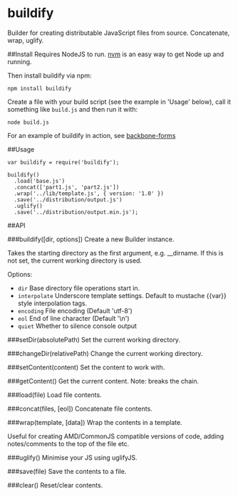 buildify
===

Builder for creating distributable JavaScript files from source. Concatenate, wrap, uglify.


##Install
Requires NodeJS to run. [nvm](https://github.com/creationix/nvm) is an easy way to get Node up and running.

Then install buildify via npm:

    npm install buildify

Create a file with your build script (see the example in 'Usage' below), call it something like `build.js` and then run it with:

    node build.js

For an example of buildify in action, see [backbone-forms](https://github.com/powmedia/backbone-forms)
  

##Usage

    var buildify = require('buildify');
    
    buildify()
      .load('base.js')
      .concat(['part1.js', 'part2.js'])
      .wrap('../lib/template.js', { version: '1.0' })
      .save('../distribution/output.js')
      .uglify()
      .save('../distribution/output.min.js');


##API

###buildify([dir, options])
Create a new Builder instance.

Takes the starting directory as the first argument, e.g. __dirname. If this is not set, the current working directory is used.

Options:
- `dir`           Base directory file operations start in.
- `interpolate`   Underscore template settings. Default to mustache {{var}} style interpolation tags.
- `encoding`      File encoding (Default 'utf-8')
- `eol`           End of line character (Default '\n')
- `quiet`         Whether to silence console output


###setDir(absolutePath)
Set the current working directory.


###changeDir(relativePath)
Change the current working directory.


###setContent(content)
Set the content to work with.


###getContent()
Get the current content. Note: breaks the chain.


###load(file)
Load file contents.


###concat(files, [eol])
Concatenate file contents.


###wrap(template, [data])
Wrap the contents in a template.

Useful for creating AMD/CommonJS compatible versions of code, adding notes/comments to the top of the file etc.


###uglify()
Minimise your JS using uglifyJS.


###save(file)
Save the contents to a file.


###clear()
Reset/clear contents.
